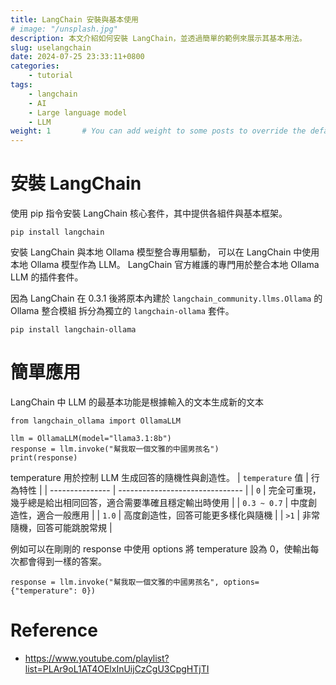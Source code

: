 ```yaml
---
title: LangChain 安裝與基本使用
# image: "/unsplash.jpg"
description: 本文介紹如何安裝 LangChain，並透過簡單的範例來展示其基本用法。
slug: uselangchain
date: 2024-07-25 23:33:11+0800
categories:
    - tutorial
tags:
    - langchain
    - AI
    - Large language model
    - LLM
weight: 1       # You can add weight to some posts to override the default sorting (date descending)
---
```


# 安裝 LangChain
使用 pip 指令安裝 LangChain 核心套件，其中提供各組件與基本框架。  
```
pip install langchain
```

安裝 LangChain 與本地 Ollama 模型整合專用驅動，
可以在 LangChain 中使用本地 Ollama 模型作為 LLM。
LangChain 官方維護的專門用於整合本地 Ollama LLM 的插件套件。

因為 LangChain 在 0.3.1 後將原本內建於 `langchain_community.llms.Ollama` 的 Ollama 整合模組 拆分為獨立的 `langchain-ollama` 套件。
```
pip install langchain-ollama
```

# 簡單應用
LangChain 中 LLM 的最基本功能是根據輸入的文本生成新的文本
```
from langchain_ollama import OllamaLLM

llm = OllamaLLM(model="llama3.1:8b")
response = llm.invoke("幫我取一個文雅的中國男孩名")
print(response)
```

temperature 用於控制 LLM 生成回答的隨機性與創造性。
| `temperature` 值 | 行為特性                            |
| --------------- | ------------------------------- |
| `0`             | 完全可重現，幾乎總是給出相同回答，適合需要準確且穩定輸出時使用 |
| `0.3 ~ 0.7`     | 中度創造性，適合一般應用                    |
| `1.0`           | 高度創造性，回答可能更多樣化與隨機               |
| `>1`            | 非常隨機，回答可能跳脫常規                   |

例如可以在剛剛的 response 中使用 options 將 temperature 設為 0，使輸出每次都會得到一樣的答案。
```
response = llm.invoke("幫我取一個文雅的中國男孩名", options={"temperature": 0})
```






# Reference
* https://www.youtube.com/playlist?list=PLAr9oL1AT4OElxInUijCzCgU3CpgHTjTI
